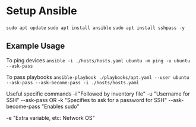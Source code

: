 # Setup Ansible
`sudo apt update`
`sudo apt install ansible`
`sudo apt install sshpass -y`

## Example Usage
To ping devices
`ansible -i ./hosts/hosts.yaml ubuntu -m ping -u ubuntu --ask-pass`

To pass playbooks
`ansible-playbook ./playbooks/apt.yaml --user ubuntu --ask-pass --ask-become-pass -i ./hosts/hosts.yaml`

Useful specific commands
-i "Followed by inventory file"
-u "Username for SSH"
--ask-pass OR -k "Specifies to ask for a password for SSH"
--ask-become-pass "Enables sudo"

-e "Extra variable, etc: Network OS"
